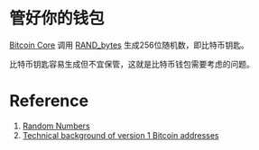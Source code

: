 # 管好你的钱包

[Bitcoin Core](https://github.com/bitcoin/bitcoin) 调用 [RAND_bytes](https://www.openssl.org/docs/manmaster/crypto/RAND_bytes.html) 生成256位随机数，即比特币钥匙。

比特币钥匙容易生成但不宜保管，这就是比特币钱包需要考虑的问题。


# Reference
1. [Random Numbers](https://wiki.openssl.org/index.php/Random_Numbers)
2. [Technical background of version 1 Bitcoin addresses](https://en.bitcoin.it/wiki/Technical_background_of_version_1_Bitcoin_addresses)
